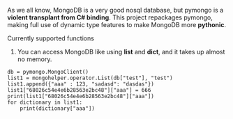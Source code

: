 As we all know, MongoDB is a very good nosql database, but pymongo is a **violent transplant from C# binding**.
This project repackages pymongo, making full use of dynamic type features to make MongoDB more **pythonic**.

Currently supported functions

1. You can access MongoDB like using **list** and **dict**, and it takes up almost no memory.

```
db = pymongo.MongoClient()
list1 = mongohelper.operator.List(db["test"], "test")
list1.append({"aaa" : 123, "sadasd": "dasdas"})
list1["68026c54e4e6b28563e2bc48"]["aaa"] = 666
print(list1["68026c54e4e6b28563e2bc48"]["aaa"])
for dictionary in list1:
    print(dictionary["aaa"])
```